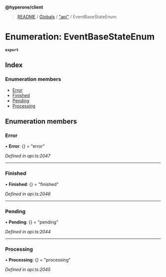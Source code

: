 **@hyperone/client**

> [README](../README.md) / [Globals](../globals.md) / ["api"](../modules/_api_.md) / EventBaseStateEnum

# Enumeration: EventBaseStateEnum

**`export`** 

## Index

### Enumeration members

* [Error](_api_.eventbasestateenum.md#error)
* [Finished](_api_.eventbasestateenum.md#finished)
* [Pending](_api_.eventbasestateenum.md#pending)
* [Processing](_api_.eventbasestateenum.md#processing)

## Enumeration members

### Error

•  **Error**: {} = "error"

*Defined in api.ts:2047*

___

### Finished

•  **Finished**: {} = "finished"

*Defined in api.ts:2046*

___

### Pending

•  **Pending**: {} = "pending"

*Defined in api.ts:2044*

___

### Processing

•  **Processing**: {} = "processing"

*Defined in api.ts:2045*
